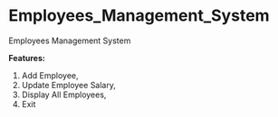# Employees_Management_System
Employees Management System

**Features:**
1. Add Employee, 
2. Update Employee Salary, 
3. Display All Employees, 
4. Exit
